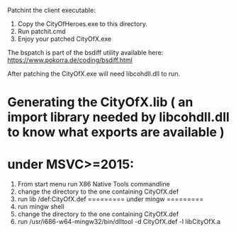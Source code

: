 Patchint the client executable:

1. Copy the CityOfHeroes.exe to this directory.
2. Run patchit.cmd
3. Enjoy your patched CityOfX.exe

The bspatch is part of the bsdiff utility available here: https://www.pokorra.de/coding/bsdiff.html


After patching the CityOfX.exe will need libcohdll.dll to run.

Generating the CityOfX.lib ( an import library needed by libcohdll.dll to know what exports are available ) 
=========
under MSVC>=2015:
=========
1. From start menu run X86 Native Tools commandline
2. change the directory to the one containing CityOfX.def
3. run lib /def:CityOfX.def
=========
under mingw
=========
1. run mingw shell
2. change the directory to the one containing CityOfX.def
3. run /usr/i686-w64-mingw32/bin/dlltool -d CityOfX.def -l libCityOfX.a



